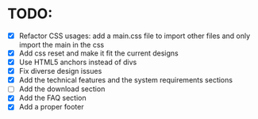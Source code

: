 # TODO:
- [x] Refactor CSS usages: add a main.css file to import other files and only import the main in the css
- [x] Add css reset and make it fit the current designs
- [x] Use HTML5 anchors instead of divs
- [x] Fix diverse design issues
- [x] Add the technical features and the system requirements sections
- [ ] Add the download section
- [x] Add the FAQ section
- [x] Add a proper footer
